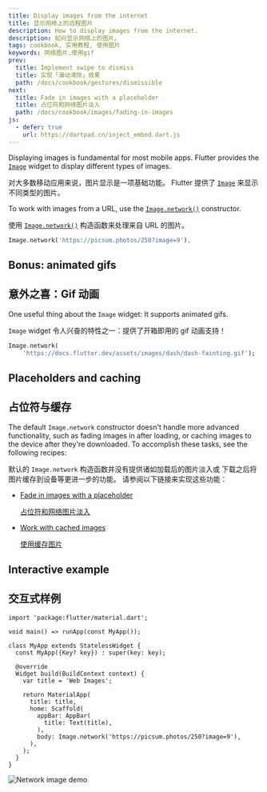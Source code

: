 ```yaml
---
title: Display images from the internet
title: 显示网络上的远程图片
description: How to display images from the internet.
description: 如何显示网络上的图片。
tags: cookbook, 实用教程, 使用图片
keywords: 网络图片,使用gif
prev:
  title: Implement swipe to dismiss
  title: 实现「滑动清除」效果
  path: /docs/cookbook/gestures/dismissible
next:
  title: Fade in images with a placeholder
  title: 占位符和网络图片淡入
  path: /docs/cookbook/images/fading-in-images
js:
  - defer: true
    url: https://dartpad.cn/inject_embed.dart.js
---
```


<?code-excerpt path-base="cookbook/images/network_image"?>

Displaying images is fundamental for most mobile apps.
Flutter provides the [`Image`][] widget to
display different types of images.

对大多数移动应用来说，图片显示是一项基础功能。
Flutter 提供了 [`Image`][] 来显示不同类型的图片。

To work with images from a URL, use the
[`Image.network()`][] constructor.

使用 [`Image.network()`][] 构造函数来处理来自 URL 的图片。

<?code-excerpt "lib/main.dart (ImageNetwork)" replace="/^body\: //g"?>
```dart
Image.network('https://picsum.photos/250?image=9'),
```

## Bonus: animated gifs

## 意外之喜：Gif 动画

One useful thing about the `Image` widget:
It supports animated gifs.

`Image` widget 令人兴奋的特性之一：提供了开箱即用的 gif 动画支持！

<?code-excerpt "lib/gif.dart (Gif)" replace="/^return\ //g"?>
```dart
Image.network(
    'https://docs.flutter.dev/assets/images/dash/dash-fainting.gif');
```

## Placeholders and caching

## 占位符与缓存

The default `Image.network` constructor doesn't handle more advanced
functionality, such as fading images in after loading, or caching images
to the device after they're downloaded. To accomplish these tasks, see
the following recipes:

默认的 `Image.network` 构造函数并没有提供诸如加载后的图片淡入或
下载之后将图片缓存到设备等更进一步的功能。
请参阅以下链接来实现这些功能：

* [Fade in images with a placeholder][]
  
  [占位符和网络图片淡入][Fade in images with a placeholder]
  
* [Work with cached images][]
  
  [使用缓存图片][Work with cached images]

## Interactive example

## 交互式样例

<?code-excerpt "lib/main.dart"?>
```run-dartpad:theme-light:mode-flutter:run-true:width-100%:height-600px:split-60:ga_id-interactive_example
import 'package:flutter/material.dart';

void main() => runApp(const MyApp());

class MyApp extends StatelessWidget {
  const MyApp({Key? key}) : super(key: key);

  @override
  Widget build(BuildContext context) {
    var title = 'Web Images';

    return MaterialApp(
      title: title,
      home: Scaffold(
        appBar: AppBar(
          title: Text(title),
        ),
        body: Image.network('https://picsum.photos/250?image=9'),
      ),
    );
  }
}
```

<noscript>
  <img src="/assets/images/docs/cookbook/network-image.png" alt="Network image demo" class="site-mobile-screenshot" />
</noscript>


[Fade in images with a placeholder]: {{site.url}}/cookbook/images/fading-in-images
[`Image`]: {{site.api}}/flutter/widgets/Image-class.html
[`Image.network()`]: {{site.api}}/flutter/widgets/Image/Image.network.html
[Work with cached images]: {{site.url}}/cookbook/images/cached-images
